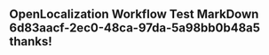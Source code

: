 <properties
ms.topic="hero-topic1"
ms.test1="hero-topic"
ms.test2="test"/>

## OpenLocalization Workflow Test MarkDown 6d83aacf-2ec0-48ca-97da-5a98bb0b48a5 thanks!
